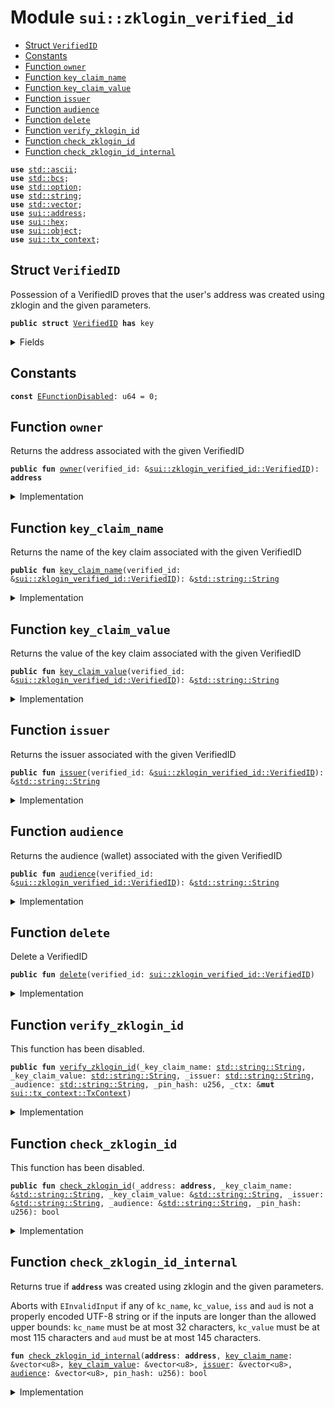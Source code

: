 
<a name="sui_zklogin_verified_id"></a>

# Module `sui::zklogin_verified_id`



-  [Struct `VerifiedID`](#sui_zklogin_verified_id_VerifiedID)
-  [Constants](#@Constants_0)
-  [Function `owner`](#sui_zklogin_verified_id_owner)
-  [Function `key_claim_name`](#sui_zklogin_verified_id_key_claim_name)
-  [Function `key_claim_value`](#sui_zklogin_verified_id_key_claim_value)
-  [Function `issuer`](#sui_zklogin_verified_id_issuer)
-  [Function `audience`](#sui_zklogin_verified_id_audience)
-  [Function `delete`](#sui_zklogin_verified_id_delete)
-  [Function `verify_zklogin_id`](#sui_zklogin_verified_id_verify_zklogin_id)
-  [Function `check_zklogin_id`](#sui_zklogin_verified_id_check_zklogin_id)
-  [Function `check_zklogin_id_internal`](#sui_zklogin_verified_id_check_zklogin_id_internal)


<pre><code><b>use</b> <a href="../std/ascii.md#std_ascii">std::ascii</a>;
<b>use</b> <a href="../std/bcs.md#std_bcs">std::bcs</a>;
<b>use</b> <a href="../std/option.md#std_option">std::option</a>;
<b>use</b> <a href="../std/string.md#std_string">std::string</a>;
<b>use</b> <a href="../std/vector.md#std_vector">std::vector</a>;
<b>use</b> <a href="../sui/address.md#sui_address">sui::address</a>;
<b>use</b> <a href="../sui/hex.md#sui_hex">sui::hex</a>;
<b>use</b> <a href="../sui/object.md#sui_object">sui::object</a>;
<b>use</b> <a href="../sui/tx_context.md#sui_tx_context">sui::tx_context</a>;
</code></pre>



<a name="sui_zklogin_verified_id_VerifiedID"></a>

## Struct `VerifiedID`

Possession of a VerifiedID proves that the user's address was created using zklogin and the given parameters.


<pre><code><b>public</b> <b>struct</b> <a href="../sui/zklogin_verified_id.md#sui_zklogin_verified_id_VerifiedID">VerifiedID</a> <b>has</b> key
</code></pre>



<details>
<summary>Fields</summary>


<dl>
<dt>
<code>id: <a href="../sui/object.md#sui_object_UID">sui::object::UID</a></code>
</dt>
<dd>
 The ID of this VerifiedID
</dd>
<dt>
<code><a href="../sui/zklogin_verified_id.md#sui_zklogin_verified_id_owner">owner</a>: <b>address</b></code>
</dt>
<dd>
 The address this VerifiedID is associated with
</dd>
<dt>
<code><a href="../sui/zklogin_verified_id.md#sui_zklogin_verified_id_key_claim_name">key_claim_name</a>: <a href="../std/string.md#std_string_String">std::string::String</a></code>
</dt>
<dd>
 The name of the key claim
</dd>
<dt>
<code><a href="../sui/zklogin_verified_id.md#sui_zklogin_verified_id_key_claim_value">key_claim_value</a>: <a href="../std/string.md#std_string_String">std::string::String</a></code>
</dt>
<dd>
 The value of the key claim
</dd>
<dt>
<code><a href="../sui/zklogin_verified_id.md#sui_zklogin_verified_id_issuer">issuer</a>: <a href="../std/string.md#std_string_String">std::string::String</a></code>
</dt>
<dd>
 The issuer
</dd>
<dt>
<code><a href="../sui/zklogin_verified_id.md#sui_zklogin_verified_id_audience">audience</a>: <a href="../std/string.md#std_string_String">std::string::String</a></code>
</dt>
<dd>
 The audience (wallet)
</dd>
</dl>


</details>

<a name="@Constants_0"></a>

## Constants


<a name="sui_zklogin_verified_id_EFunctionDisabled"></a>



<pre><code><b>const</b> <a href="../sui/zklogin_verified_id.md#sui_zklogin_verified_id_EFunctionDisabled">EFunctionDisabled</a>: u64 = 0;
</code></pre>



<a name="sui_zklogin_verified_id_owner"></a>

## Function `owner`

Returns the address associated with the given VerifiedID


<pre><code><b>public</b> <b>fun</b> <a href="../sui/zklogin_verified_id.md#sui_zklogin_verified_id_owner">owner</a>(verified_id: &<a href="../sui/zklogin_verified_id.md#sui_zklogin_verified_id_VerifiedID">sui::zklogin_verified_id::VerifiedID</a>): <b>address</b>
</code></pre>



<details>
<summary>Implementation</summary>


<pre><code><b>public</b> <b>fun</b> <a href="../sui/zklogin_verified_id.md#sui_zklogin_verified_id_owner">owner</a>(verified_id: &<a href="../sui/zklogin_verified_id.md#sui_zklogin_verified_id_VerifiedID">VerifiedID</a>): <b>address</b> {
    verified_id.<a href="../sui/zklogin_verified_id.md#sui_zklogin_verified_id_owner">owner</a>
}
</code></pre>



</details>

<a name="sui_zklogin_verified_id_key_claim_name"></a>

## Function `key_claim_name`

Returns the name of the key claim associated with the given VerifiedID


<pre><code><b>public</b> <b>fun</b> <a href="../sui/zklogin_verified_id.md#sui_zklogin_verified_id_key_claim_name">key_claim_name</a>(verified_id: &<a href="../sui/zklogin_verified_id.md#sui_zklogin_verified_id_VerifiedID">sui::zklogin_verified_id::VerifiedID</a>): &<a href="../std/string.md#std_string_String">std::string::String</a>
</code></pre>



<details>
<summary>Implementation</summary>


<pre><code><b>public</b> <b>fun</b> <a href="../sui/zklogin_verified_id.md#sui_zklogin_verified_id_key_claim_name">key_claim_name</a>(verified_id: &<a href="../sui/zklogin_verified_id.md#sui_zklogin_verified_id_VerifiedID">VerifiedID</a>): &String {
    &verified_id.<a href="../sui/zklogin_verified_id.md#sui_zklogin_verified_id_key_claim_name">key_claim_name</a>
}
</code></pre>



</details>

<a name="sui_zklogin_verified_id_key_claim_value"></a>

## Function `key_claim_value`

Returns the value of the key claim associated with the given VerifiedID


<pre><code><b>public</b> <b>fun</b> <a href="../sui/zklogin_verified_id.md#sui_zklogin_verified_id_key_claim_value">key_claim_value</a>(verified_id: &<a href="../sui/zklogin_verified_id.md#sui_zklogin_verified_id_VerifiedID">sui::zklogin_verified_id::VerifiedID</a>): &<a href="../std/string.md#std_string_String">std::string::String</a>
</code></pre>



<details>
<summary>Implementation</summary>


<pre><code><b>public</b> <b>fun</b> <a href="../sui/zklogin_verified_id.md#sui_zklogin_verified_id_key_claim_value">key_claim_value</a>(verified_id: &<a href="../sui/zklogin_verified_id.md#sui_zklogin_verified_id_VerifiedID">VerifiedID</a>): &String {
    &verified_id.<a href="../sui/zklogin_verified_id.md#sui_zklogin_verified_id_key_claim_value">key_claim_value</a>
}
</code></pre>



</details>

<a name="sui_zklogin_verified_id_issuer"></a>

## Function `issuer`

Returns the issuer associated with the given VerifiedID


<pre><code><b>public</b> <b>fun</b> <a href="../sui/zklogin_verified_id.md#sui_zklogin_verified_id_issuer">issuer</a>(verified_id: &<a href="../sui/zklogin_verified_id.md#sui_zklogin_verified_id_VerifiedID">sui::zklogin_verified_id::VerifiedID</a>): &<a href="../std/string.md#std_string_String">std::string::String</a>
</code></pre>



<details>
<summary>Implementation</summary>


<pre><code><b>public</b> <b>fun</b> <a href="../sui/zklogin_verified_id.md#sui_zklogin_verified_id_issuer">issuer</a>(verified_id: &<a href="../sui/zklogin_verified_id.md#sui_zklogin_verified_id_VerifiedID">VerifiedID</a>): &String {
    &verified_id.<a href="../sui/zklogin_verified_id.md#sui_zklogin_verified_id_issuer">issuer</a>
}
</code></pre>



</details>

<a name="sui_zklogin_verified_id_audience"></a>

## Function `audience`

Returns the audience (wallet) associated with the given VerifiedID


<pre><code><b>public</b> <b>fun</b> <a href="../sui/zklogin_verified_id.md#sui_zklogin_verified_id_audience">audience</a>(verified_id: &<a href="../sui/zklogin_verified_id.md#sui_zklogin_verified_id_VerifiedID">sui::zklogin_verified_id::VerifiedID</a>): &<a href="../std/string.md#std_string_String">std::string::String</a>
</code></pre>



<details>
<summary>Implementation</summary>


<pre><code><b>public</b> <b>fun</b> <a href="../sui/zklogin_verified_id.md#sui_zklogin_verified_id_audience">audience</a>(verified_id: &<a href="../sui/zklogin_verified_id.md#sui_zklogin_verified_id_VerifiedID">VerifiedID</a>): &String {
    &verified_id.<a href="../sui/zklogin_verified_id.md#sui_zklogin_verified_id_audience">audience</a>
}
</code></pre>



</details>

<a name="sui_zklogin_verified_id_delete"></a>

## Function `delete`

Delete a VerifiedID


<pre><code><b>public</b> <b>fun</b> <a href="../sui/zklogin_verified_id.md#sui_zklogin_verified_id_delete">delete</a>(verified_id: <a href="../sui/zklogin_verified_id.md#sui_zklogin_verified_id_VerifiedID">sui::zklogin_verified_id::VerifiedID</a>)
</code></pre>



<details>
<summary>Implementation</summary>


<pre><code><b>public</b> <b>fun</b> <a href="../sui/zklogin_verified_id.md#sui_zklogin_verified_id_delete">delete</a>(verified_id: <a href="../sui/zklogin_verified_id.md#sui_zklogin_verified_id_VerifiedID">VerifiedID</a>) {
    <b>let</b> <a href="../sui/zklogin_verified_id.md#sui_zklogin_verified_id_VerifiedID">VerifiedID</a> { id, <a href="../sui/zklogin_verified_id.md#sui_zklogin_verified_id_owner">owner</a>: _, <a href="../sui/zklogin_verified_id.md#sui_zklogin_verified_id_key_claim_name">key_claim_name</a>: _, <a href="../sui/zklogin_verified_id.md#sui_zklogin_verified_id_key_claim_value">key_claim_value</a>: _, <a href="../sui/zklogin_verified_id.md#sui_zklogin_verified_id_issuer">issuer</a>: _, <a href="../sui/zklogin_verified_id.md#sui_zklogin_verified_id_audience">audience</a>: _ } =
        verified_id;
    id.<a href="../sui/zklogin_verified_id.md#sui_zklogin_verified_id_delete">delete</a>();
}
</code></pre>



</details>

<a name="sui_zklogin_verified_id_verify_zklogin_id"></a>

## Function `verify_zklogin_id`

This function has been disabled.


<pre><code><b>public</b> <b>fun</b> <a href="../sui/zklogin_verified_id.md#sui_zklogin_verified_id_verify_zklogin_id">verify_zklogin_id</a>(_key_claim_name: <a href="../std/string.md#std_string_String">std::string::String</a>, _key_claim_value: <a href="../std/string.md#std_string_String">std::string::String</a>, _issuer: <a href="../std/string.md#std_string_String">std::string::String</a>, _audience: <a href="../std/string.md#std_string_String">std::string::String</a>, _pin_hash: u256, _ctx: &<b>mut</b> <a href="../sui/tx_context.md#sui_tx_context_TxContext">sui::tx_context::TxContext</a>)
</code></pre>



<details>
<summary>Implementation</summary>


<pre><code><b>public</b> <b>fun</b> <a href="../sui/zklogin_verified_id.md#sui_zklogin_verified_id_verify_zklogin_id">verify_zklogin_id</a>(
    _key_claim_name: String,
    _key_claim_value: String,
    _issuer: String,
    _audience: String,
    _pin_hash: u256,
    _ctx: &<b>mut</b> TxContext,
) {
    <b>assert</b>!(<b>false</b>, <a href="../sui/zklogin_verified_id.md#sui_zklogin_verified_id_EFunctionDisabled">EFunctionDisabled</a>);
}
</code></pre>



</details>

<a name="sui_zklogin_verified_id_check_zklogin_id"></a>

## Function `check_zklogin_id`

This function has been disabled.


<pre><code><b>public</b> <b>fun</b> <a href="../sui/zklogin_verified_id.md#sui_zklogin_verified_id_check_zklogin_id">check_zklogin_id</a>(_address: <b>address</b>, _key_claim_name: &<a href="../std/string.md#std_string_String">std::string::String</a>, _key_claim_value: &<a href="../std/string.md#std_string_String">std::string::String</a>, _issuer: &<a href="../std/string.md#std_string_String">std::string::String</a>, _audience: &<a href="../std/string.md#std_string_String">std::string::String</a>, _pin_hash: u256): bool
</code></pre>



<details>
<summary>Implementation</summary>


<pre><code><b>public</b> <b>fun</b> <a href="../sui/zklogin_verified_id.md#sui_zklogin_verified_id_check_zklogin_id">check_zklogin_id</a>(
    _address: <b>address</b>,
    _key_claim_name: &String,
    _key_claim_value: &String,
    _issuer: &String,
    _audience: &String,
    _pin_hash: u256,
): bool {
    <b>assert</b>!(<b>false</b>, <a href="../sui/zklogin_verified_id.md#sui_zklogin_verified_id_EFunctionDisabled">EFunctionDisabled</a>);
    <b>false</b>
}
</code></pre>



</details>

<a name="sui_zklogin_verified_id_check_zklogin_id_internal"></a>

## Function `check_zklogin_id_internal`

Returns true if <code><b>address</b></code> was created using zklogin and the given parameters.

Aborts with <code>EInvalidInput</code> if any of <code>kc_name</code>, <code>kc_value</code>, <code>iss</code> and <code>aud</code> is not a properly encoded UTF-8
string or if the inputs are longer than the allowed upper bounds: <code>kc_name</code> must be at most 32 characters,
<code>kc_value</code> must be at most 115 characters and <code>aud</code> must be at most 145 characters.


<pre><code><b>fun</b> <a href="../sui/zklogin_verified_id.md#sui_zklogin_verified_id_check_zklogin_id_internal">check_zklogin_id_internal</a>(<b>address</b>: <b>address</b>, <a href="../sui/zklogin_verified_id.md#sui_zklogin_verified_id_key_claim_name">key_claim_name</a>: &vector&lt;u8&gt;, <a href="../sui/zklogin_verified_id.md#sui_zklogin_verified_id_key_claim_value">key_claim_value</a>: &vector&lt;u8&gt;, <a href="../sui/zklogin_verified_id.md#sui_zklogin_verified_id_issuer">issuer</a>: &vector&lt;u8&gt;, <a href="../sui/zklogin_verified_id.md#sui_zklogin_verified_id_audience">audience</a>: &vector&lt;u8&gt;, pin_hash: u256): bool
</code></pre>



<details>
<summary>Implementation</summary>


<pre><code><b>native</b> <b>fun</b> <a href="../sui/zklogin_verified_id.md#sui_zklogin_verified_id_check_zklogin_id_internal">check_zklogin_id_internal</a>(
    <b>address</b>: <b>address</b>,
    <a href="../sui/zklogin_verified_id.md#sui_zklogin_verified_id_key_claim_name">key_claim_name</a>: &vector&lt;u8&gt;,
    <a href="../sui/zklogin_verified_id.md#sui_zklogin_verified_id_key_claim_value">key_claim_value</a>: &vector&lt;u8&gt;,
    <a href="../sui/zklogin_verified_id.md#sui_zklogin_verified_id_issuer">issuer</a>: &vector&lt;u8&gt;,
    <a href="../sui/zklogin_verified_id.md#sui_zklogin_verified_id_audience">audience</a>: &vector&lt;u8&gt;,
    pin_hash: u256,
): bool;
</code></pre>



</details>
